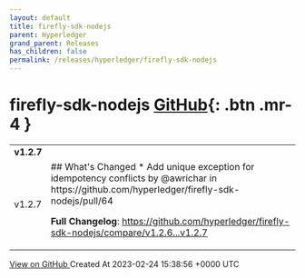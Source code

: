 ```yaml
---
layout: default
title: firefly-sdk-nodejs
parent: Hyperledger
grand_parent: Releases
has_children: false
permalink: /releases/hyperledger/firefly-sdk-nodejs
---
```


# firefly-sdk-nodejs <span class="fs-3 right-align">[GitHub](https://github.com/hyperledger/firefly-sdk-nodejs){: .btn .mr-4 }</span>


<div>
    <table>
        <tr>
            <td colspan="2">
                <b>
                    v1.2.7
                </b>
            </td>
        </tr>
        <tr>
            <td>
                <span class="chip">
                    v1.2.7
                </span>
            </td>
            <td>
                ## What's Changed
* Add unique exception for idempotency conflicts by @awrichar in https://github.com/hyperledger/firefly-sdk-nodejs/pull/64


**Full Changelog**: https://github.com/hyperledger/firefly-sdk-nodejs/compare/v1.2.6...v1.2.7
            </td>
        </tr>
    </table>
    <a href="https://github.com/hyperledger/firefly-sdk-nodejs/releases/tag/v1.2.7" class=".btn">
        View on GitHub
    </a>
    <span class="right-align">
        Created At 2023-02-24 15:38:56 +0000 UTC
    </span>
</div>

